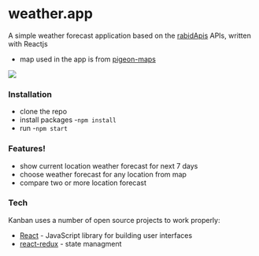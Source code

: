 # weather.app

A simple weather forecast application based on the [rabidApis](https://rapidapi.com/community/api/open-weather-map) APIs, written with Reactjs

- map used in the app is from [pigeon-maps](https://pigeon-maps.js.org/)

![](preview.gif)


### Installation

- clone the repo
- install packages -`npm install`
- run -`npm start`

### Features!

- show current location weather forecast for next 7 days
- choose weather forecast for any location from map
- compare two or more location forecast

### Tech

Kanban uses a number of open source projects to work properly:

- [React](https://reactjs.org/) - JavaScript library for building user interfaces
- [react-redux](https://react-redux.js.org/) - state managment

